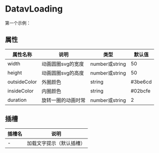 # DatavLoading

第一个示例：

<preview path="../demos/datav-loading/demo-1.vue" title="基本使用" description="数据加载中"></preview>


## 属性
|   属性名称     | 说明     | 类型    |    默认值   |
|  -------     | ------- | ------- | ------- |
| width       | 动画圆圈svg的宽度 | number或string | 50    |
| height       | 动画圆圈svg的高度 | number或string  |  50   |
| outsideColor       | 外圈颜色| string | #3be6cd    |
| insideColor       | 内圈颜色| string |  #02bcfe    |
| duration       | 旋转一圈的动画时常| number或string  |  2   |

## 插槽
|   插槽名     | 说明     |
|  -------     | ------- | 
| -       | 加载文字提示（默认插槽） | 

